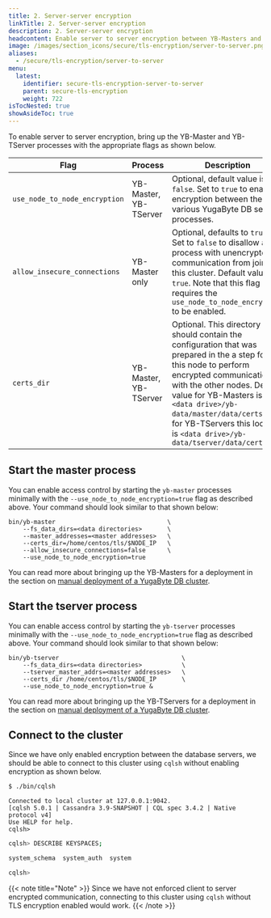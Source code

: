 ```yaml
---
title: 2. Server-server encryption
linkTitle: 2. Server-server encryption
description: 2. Server-server encryption
headcontent: Enable server to server encryption between YB-Masters and YB-TServers.
image: /images/section_icons/secure/tls-encryption/server-to-server.png
aliases:
  - /secure/tls-encryption/server-to-server
menu:
  latest:
    identifier: secure-tls-encryption-server-to-server
    parent: secure-tls-encryption
    weight: 722
isTocNested: true
showAsideToc: true
---
```



To enable server to server encryption, bring up the YB-Master and YB-TServer processes with the appropriate flags as shown below.


Flag                           | Process                  | Description                  |
-------------------------------|--------------------------|------------------------------|
`use_node_to_node_encryption`  | YB-Master, YB-TServer | Optional, default value is `false`. Set to `true` to enable encryption between the various YugaByte DB server processes. |
`allow_insecure_connections`   | YB-Master only           | Optional, defaults to `true`. Set to `false` to disallow any process with unencrypted communication from joining this cluster. Default value is `true`. Note that this flag requires the `use_node_to_node_encryption` to be enabled. |
`certs_dir`                    | YB-Master, YB-TServer | Optional. This directory should contain the configuration that was prepared in the a step for this node to perform encrypted communication with the other nodes. Default value for YB-Masters is `<data drive>/yb-data/master/data/certs` and for YB-TServers this location is `<data drive>/yb-data/tserver/data/certs` |


## Start the master process

You can enable access control by starting the `yb-master` processes minimally with the `--use_node_to_node_encryption=true` flag as described above. Your command should look similar to that shown below:

```
bin/yb-master                               \
    --fs_data_dirs=<data directories>       \
    --master_addresses=<master addresses>   \
    --certs_dir=/home/centos/tls/$NODE_IP   \
    --allow_insecure_connections=false      \
    --use_node_to_node_encryption=true
```

You can read more about bringing up the YB-Masters for a deployment in the section on [manual deployment of a YugaByte DB cluster](../../../deploy/manual-deployment/start-masters/).


## Start the tserver process

You can enable access control by starting the `yb-tserver` processes minimally with the `--use_node_to_node_encryption=true` flag as described above. Your command should look similar to that shown below:

```
bin/yb-tserver                                  \
    --fs_data_dirs=<data directories>           \
    --tserver_master_addrs=<master addresses>   \
    --certs_dir /home/centos/tls/$NODE_IP       \
    --use_node_to_node_encryption=true &
```

You can read more about bringing up the YB-TServers for a deployment in the section on [manual deployment of a YugaByte DB cluster](../../../deploy/manual-deployment/start-tservers/).


## Connect to the cluster

Since we have only enabled encryption between the database servers, we should be able to connect to this cluster using `cqlsh` without enabling encryption as shown below.

```sh
$ ./bin/cqlsh
```

```
Connected to local cluster at 127.0.0.1:9042.
[cqlsh 5.0.1 | Cassandra 3.9-SNAPSHOT | CQL spec 3.4.2 | Native protocol v4]
Use HELP for help.
cqlsh>
```

```sh
cqlsh> DESCRIBE KEYSPACES;
```

```sh
system_schema  system_auth  system

cqlsh>
```

{{< note title="Note" >}}
Since we have not enforced client to server encrypted communication, connecting to this cluster using `cqlsh` without TLS encryption enabled would work.
{{< /note >}}
